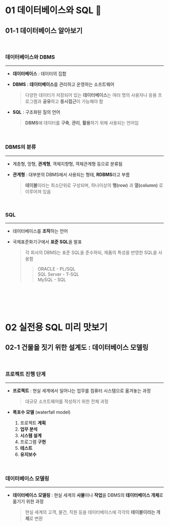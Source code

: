 # 01 데이터베이스와 SQL 💾
## 01-1 데이터베이스 알아보기
<br/>

### 데이터베이스와 DBMS
---
- **데이터베이스** : 데이터의 집합

- **DBMS** : **데이터베이스**를 관리하고 운영하는 소프트웨어
    > 다양한 데이터가 저장되어 있는 **데이터베이스**는 여러 명의 사용자나 응용 프로그램과 **공유**하고 **동시접근**이 가능해야 함

- **SQL** : 구조화된 질의 언어
    > **DBMS**에 데이터를 **구축**, **관리**, **활용**하기 위해 사용되는 언어임

<br/>

### DBMS의 분류
---
- 계층형, 망형, **관계형**, 객체지향형, 객체관계형 등으로 분류됨

- **관계형** : 대부분의 DBMS에서 사용되는 형태, **RDBMS**라고 부름
    > **테이블**이라는 최소단위로 구성되며, 하나이상의 **행(row)** 과 **열(column)** 로 이루어져 있음

<br/>

### SQL
---
- 데이터베이스를 **조작**하는 언어

- 국제표준화기구에서 **표준 SQL**을 발표
    > 각 회사의 DBMS는 표준 SQL을 준수하되, 제품의 특성을 반영한 SQL을 사용함
    >> ORACLE - PL/SQL   
    >> SQL Server - T-SQL   
    >> MySQL - SQL   

<br/>
<br/>
<br/>
<br/>

# 02 실전용 SQL 미리 맛보기
## 02-1 건물을 짓기 위한 설계도 : 데이터베이스 모델링
<br/>

### 프로젝트 진행 단계
---
- **프로젝트** : 현실 세계에서 일어나는 업무를 컴퓨터 시스템으로 옮겨놓는 과정
    > 대규모 소프트웨어를 작성하기 위한 전체 과정

- **폭포수 모델** (waterfall model)   
    1. 프로젝트 **계획**
    2. **업무 분석**
    3. **시스템 설계**
    4. 프로그램 **구현**
    5. **테스트**
    6. **유지보수**

<br/>

### 데이터베이스 모델링
---
- **데이터베이스 모델링** : 현실 세계의 **사물**이나 **작업**을 DBMS의 **데이터베이스 개체**로 옮기기 위한 과정
    > 현실 세계의 고객, 물건, 직원 등을 데이터베이스에 각각의 **테이블이라는 개체**로 변환

<br/>

